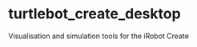turtlebot_create_desktop
========================

Visualisation and simulation tools for the iRobot Create
